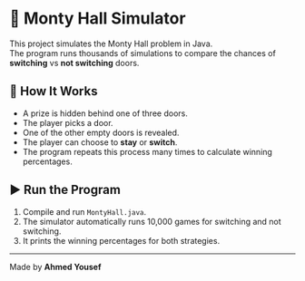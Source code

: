 # 🎲 Monty Hall Simulator

This project simulates the Monty Hall problem in Java.  
The program runs thousands of simulations to compare the chances of **switching** vs **not switching** doors.

## 📌 How It Works
- A prize is hidden behind one of three doors.  
- The player picks a door.  
- One of the other empty doors is revealed.  
- The player can choose to **stay** or **switch**.  
- The program repeats this process many times to calculate winning percentages.

## ▶️ Run the Program
1. Compile and run `MontyHall.java`.  
2. The simulator automatically runs 10,000 games for switching and not switching.  
3. It prints the winning percentages for both strategies.

---

Made by **Ahmed Yousef**
